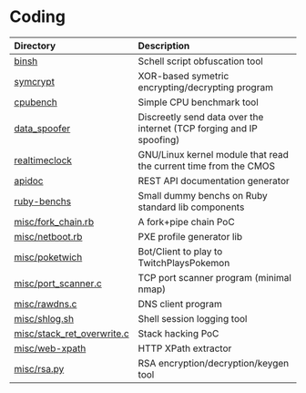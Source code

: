 # Coding

| Directory | Description |
|:----------|:------------|
| [binsh](binsh) | Schell script obfuscation tool |
| [symcrypt](symcrypt) | XOR-based symetric encrypting/decrypting program |
| [cpubench](cpubench) | Simple CPU benchmark tool |
| [data_spoofer](data_spoofer) | Discreetly send data over the internet (TCP forging and IP spoofing) |
| [realtimeclock](realtimeclock) | GNU/Linux kernel module that read the current time from the CMOS |
| [apidoc](apidoc) | REST API documentation generator |
| [ruby-benchs](ruby-benchs) | Small dummy benchs on Ruby standard lib components |
| [misc/fork_chain.rb](misc/fork_chain.rb) | A fork+pipe chain PoC |
| [misc/netboot.rb](misc/netboot.rb) | PXE profile generator lib |
| [misc/poketwich](misc/poketwich) | Bot/Client to play to TwitchPlaysPokemon |
| [misc/port_scanner.c](misc/port_scanner.c) | TCP port scanner program (minimal nmap) |
| [misc/rawdns.c](misc/rawdns.c) | DNS client program |
| [misc/shlog.sh](misc/shlog.sh) | Shell session logging tool |
| [misc/stack_ret_overwrite.c](misc/stack_ret_overwrite.c) | Stack hacking PoC |
| [misc/web-xpath](misc/web-xpath) | HTTP XPath extractor |
| [misc/rsa.py](misc/rsa.py) | RSA encryption/decryption/keygen tool |
